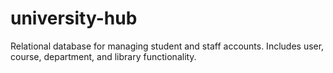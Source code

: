 # university-hub
Relational database for managing student and staff accounts.
Includes user, course, department, and library functionality.
